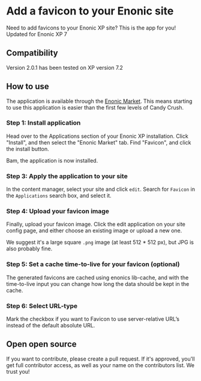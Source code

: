 # Add a favicon to your Enonic site

Need to add favicons to your Enonic XP site? This is the app for you!
Updated for Enonic XP 7

## Compatibility
Version 2.0.1 has been tested on XP version 7.2

## How to use

The application is available through the 
[Enonic Market](https://market.enonic.com/vendors/selbekk/io.selbekk.favicon).
This means starting to use this application is easier than the first few levels 
of Candy Crush.

### Step 1: Install application
Head over to the Applications section of your Enonic XP installation. Click "Install", 
and then select the "Enonic Market" tab. Find "Favicon", and click the install button. 

Bam, the application is now installed. 

### Step 3: Apply the application to your site

In the content manager, select your site and click `edit`. Search for `Favicon`
in the `Applications` search box, and select it.

### Step 4: Upload your favicon image

Finally, upload your favicon image. Click the edit application on your site
config page, and either choose an existing image or upload a new one.

We suggest it's a large square `.png` image (at least 512 * 512 px), but JPG is also probably fine.

### Step 5: Set a cache time-to-live for your favicon (optional)

The generated favicons are cached using enonics lib-cache, and with the time-to-live input you can 
change how long the data should be kept in the cache. 

### Step 6: Select URL-type 

Mark the checkbox if you want to Favicon to use server-relative URL’s instead of the default absolute URL.

## Open open source

If you want to contribute, please create a pull request. If it's approved,
you'll get full contributor access, as well as your name on the contributors
list. We trust you!

